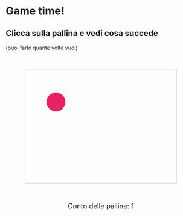 # **Game time!**
## Clicca sulla pallina e vedi cosa succede
(puoi farlo quante volte vuoi)

<div style="position: relative; height: 300px; width: 400px; margin: 50px auto; overflow: hidden; border: 1px solid #ccc;" id="ball-container">
    <div class="ball" onclick="duplicateBall(this)"></div>
</div>
<div id="counter" style="text-align: center; font-size: 18px; margin-top: 10px;">
    Conto delle palline: <span id="ball-count">1</span>
</div>

<style>
    .ball {
        width: 50px;
        height: 50px;
        background-color: #e92063;
        border-radius: 50%;
        position: absolute;
        top: 0;
        left: 50%;
        transform: translateX(-50%);
        cursor: pointer;
        animation: circularMove 4s infinite ease-in-out;
    }

    /* Initial circular movement pattern for the first ball */
    @keyframes circularMove {
        0% { top: 20%; left: 20%; }
        25% { top: 20%; left: 80%; }
        50% { top: 80%; left: 80%; }
        75% { top: 80%; left: 20%; }
        100% { top: 20%; left: 20%; }
    }

    /* Random bounce animations for duplicated balls */
    @keyframes randomBounce {
        0% { transform: translate(0, 0); }
        25% { transform: translate(40px, -60px); }
        50% { transform: translate(-50px, 50px); }
        75% { transform: translate(30px, 70px); }
        100% { transform: translate(0, 0); }
    }
</style>

<script>
    let ballCount = 1; // Start with 1 since the initial ball is already in place

    function updateCounter() {
        document.getElementById('ball-count').innerText = ballCount;
    }

    function duplicateBall(originalBall) {
        // Clone the ball element
        const newBall = originalBall.cloneNode(true);
        
        // Randomize size and color for each new ball
        newBall.style.width = `${20 + Math.random() * 50}px`;
        newBall.style.height = newBall.style.width;
        newBall.style.backgroundColor = `#${Math.floor(Math.random() * 16777215).toString(16)}`;

        // Set a random position within the container for the new ball
        newBall.style.top = `${Math.random() * 80}%`;
        newBall.style.left = `${Math.random() * 80}%`;

        // Set a unique random bounce animation duration
        const randomDuration = 2 + Math.random() * 3;
        newBall.style.animation = `randomBounce ${randomDuration}s infinite alternate ease-in-out`;

        // Append the new ball to the container
        document.getElementById('ball-container').appendChild(newBall);

        // Add the same onclick function to the new ball so it can duplicate itself
        newBall.onclick = function() { duplicateBall(newBall); };

        // Update the counter
        ballCount++;
        updateCounter();
    }
</script>
